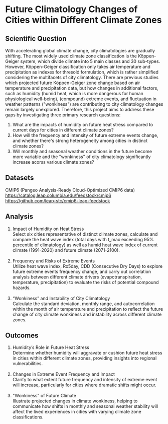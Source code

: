 # Future Climatology Changes of Cities within Different Climate Zones

## Scientific Question

With accelerating global climate change, city climatologies are gradually shifting. The most widely used climate zone classification is the Köppen-Geiger system, which divide climate into 5 main classes and 30 sub-types. However, Köppen-Geiger classification only takes air temperature and precipitation as indexes for thresold formulation, which is rather simplified considering the multifacets of city climatology. There are previous studies which projected future Köppen-Geiger zone change based on air temperature and precipitation data, but how changes in additional factors, such as humidity (humid heat, which is more dangerous for human physiological well-being), (compound) extreme events, and fluctuation in weather patterns ("wonkiness") are contributing to city climatology changes remain largely unexplored. Therefore, this project aims to address these gaps by investigating three primary research questions:

1) What are the impacts of humidity on future heat stress compared to current days for cities in different climate zones?
2) How will the frequency and intensity of future extreme events change, and whether there's strong heterogeneity among cities in distinct climate zones?
3) Will monthly and seasonal weather conditions in the future become more variable and the "wonkiness" of city climatology significantly increase acorss various climate zones?

## Datasets
CMIP6 (Pangeo Analysis-Ready Cloud-Optimized CMIP6 data)  
https://catalog.leap.columbia.edu/feedstock/cmip6  
https://github.com/leap-stc/cmip6-leap-feedstock

## Analysis

1) Impact of Humidity on Heat Stress  
   Select six cities representative of distinct climate zones, calculate and compare the heat wave index (total days with t_max exceeding 95% percentile of climatology) as well as humid heat wave index of current climate (1991-2020) and future climate (2071-2100).  
   <br>
2) Frequency and Risks of Extreme Events  
   Utilize heat wave index, Rx5day, CDD (Consecutive Dry Days) to explore future extreme events frequency change, and carry out correlation analysis between different climate drivers (evapotranspiration, temperature, precipitation) to evaluate the risks of potential compound hazards.  
   <br>
3) “Wonkiness” and Instability of City Climatology  
   Calculate the standard deviation, monthly range, and autocorrelation within the month of air temperature and precipitation to reflect the future change of city climate wonkiness and instability across different climate zones.

## Outcomes

1) Humidity’s Role in Future Heat Stress  
   Determine whether humidity will aggravate or cushion future heat stress in cities within different climate zones, providing insights into regional vulnerabilities.  
   <br>
2) Changes in Extreme Event Frequency and Impact  
   Clarify to what extent future frequency and intensity of extreme event will increase, particularly for cities where dramatic shifts might occur.  
   <br>
3) "Wonkiness" of Future Climate  
   Illustrate projected changes in climate wonkiness, helping to communicate how shifts in monthly and seasonal weather stability will affect the lived experiences in cities with varying climate zone classifications.